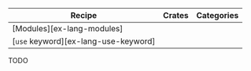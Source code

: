 | Recipe | Crates | Categories |
|--------|--------|------------|
| [Modules][ex-lang-modules] |  |  |
| [`use` keyword][ex-lang-use-keyword] |  |  |

<div class="hidden">
TODO
</div>
